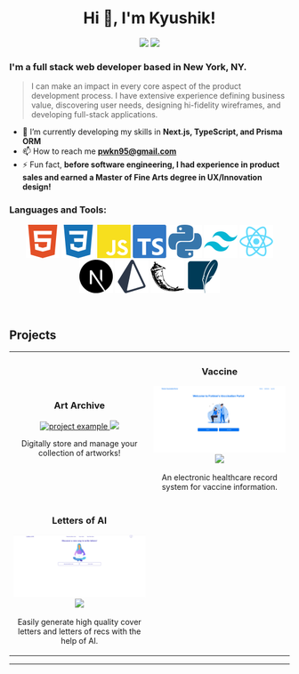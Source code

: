 <!-- <img src="images/cover.png" width="100%"> -->

<h1 align="center">Hi 👋, I'm Kyushik!</h1>

<p align="center">
  <!-- <a href="https://daniel-jkim.com/"><img src="https://img.shields.io/badge/website-feeddf?&style=for-the-badge&logo=react&logoColor=ed5c06"></a> -->
  <a href="mailto:pwkn95@gmail.com"><img src="https://img.shields.io/badge/email-feeddf?style=for-the-badge&logo=gmail&logoColor=f68d0e"></a>
  <a href="https://www.linkedin.com/in/pwknam/"><img src="https://img.shields.io/badge/Linkedin-feeddf?&style=for-the-badge&logo=linkedin&logoColor=f68d0e"></a>
  <!-- <a href="https://twitter.com/devdanielk"><img src="https://img.shields.io/badge/TWITTER-feeddf?&style=for-the-badge&logo=twitter&logoColor=ffc316"></a> -->

</p>

<h3 align="left">I'm a full stack web developer based in New York, NY.</h3>

> I can make an impact in every core aspect of the product development process. I have extensive experience defining business value, discovering user needs, designing hi-fidelity wireframes, and developing full-stack applications.

- 🌱 I’m currently developing my skills in **Next.js, TypeScript, and Prisma ORM**
- 📫 How to reach me **pwkn95@gmail.com**
- ⚡ Fun fact, **before software engineering, I had experience in product sales and earned a Master of Fine Arts degree in UX/Innovation design!**
  <br>

<h3 align="left">Languages and Tools:</h3>
<p align="left"> 
  <p align="center">
    <img src="photos/html_svg_test.svg"/>
    <img src="photos/css3 1.svg"/>
    <img src="photos/javascript (1) 1.svg"/>
    <img src="photos/typescript 1.svg"/>
    <img src="photos/python 1.svg"/>
    <img src="photos/tailwindcss 1.svg"/>
    <img src="photos/react 1.svg"/>
    <img src="photos/nextdotjs 1.svg"/>
    <img src="photos/prisma 1.svg"/>
    <img src="photos/flask 1.svg"/>
    <img src="photos/sqlite 1.svg"/>
</p>
<br>

<h2>Projects</h2>

<div align="center">
<table>
      <tr>
        <td width="50%">
          <h3 align="center">Art Archive</h3>
          <p align="center">
             <a href="https://github.com/pwknam/digital-art-archive" target="_blank" ref="noreferrer"> <img src="photos/new_art_archive.png" alt="project example"/> </a>
		<a href="https://github.com/pwknam/digital-art-archive" target="_blank" ref="noreferrer"><img src="https://img.shields.io/badge/Code-lightgrey?style=for-the-badge&logo=github"></a>
		<!-- <a href="https://bookly.cyclic.app/" target="_blank" ref="noreferrer"><img src="https://img.shields.io/badge/Live-grey?style=for-the-badge"></a> -->
            <p align="center">
		Digitally store and manage your collection of artworks!
            </p>
          </p>
        </td>
	<td width="50%">
          <h3 align="center">Vaccine</h3>
          <p align="center">
            <a href="https://github.com/pwknam/vaccine" target="_blank" ref="noreferrer"> <img src="photos/new_vaccine.png"/> </a>
		<a href="https://github.com/pwknam/vaccine" target="_blank" ref="noreferrer"><img src="https://img.shields.io/badge/Code-lightgrey?style=for-the-badge&logo=github"></a>
		<!-- <a href="https://outpost.cyclic.app/" target="_blank" ref="noreferrer"><img src="https://img.shields.io/badge/Live-grey?style=for-the-badge"></a> -->
            <p align="center">
            An electronic healthcare record system for vaccine information.
            </p>
          </p>
        </td>
    </tr>
          <tr>
        <td width="50%">
          <h3 align="center">Letters of AI</h3>
          <p align="center">
             <a href="https://github.com/pwknam/letters-of-ai" target="_blank" ref="noreferrer"> <img src="photos/new_letters.png" alt="project example"/> </a>
		<a href="https://github.com/pwknam/letters-of-ai" target="_blank" ref="noreferrer"><img src="https://img.shields.io/badge/Code-lightgrey?style=for-the-badge&logo=github"></a>
		<!-- <a href="https://daniel-jkim.com/" target="_blank" ref="noreferrer"><img src="https://img.shields.io/badge/Live-grey?style=for-the-badge"></a> -->
            <p align="center">
		Easily generate high quality cover letters and letters of recs with the help of AI. 
            </p>
          </p>
        </td>

  </tr>
</table>
</div>

<hr>

<!--
**pwknam/pwknam** is a ✨ _special_ ✨ repository because its `README.md` (this file) appears on your GitHub profile.

Here are some ideas to get you started:

- 🔭 I’m currently working on ...
- 🌱 I’m currently learning ...
- 👯 I’m looking to collaborate on ...
- 🤔 I’m looking for help with ...
- 💬 Ask me about ...
- 📫 How to reach me: ...
- 😄 Pronouns: ...
- ⚡ Fun fact: ...
-->
